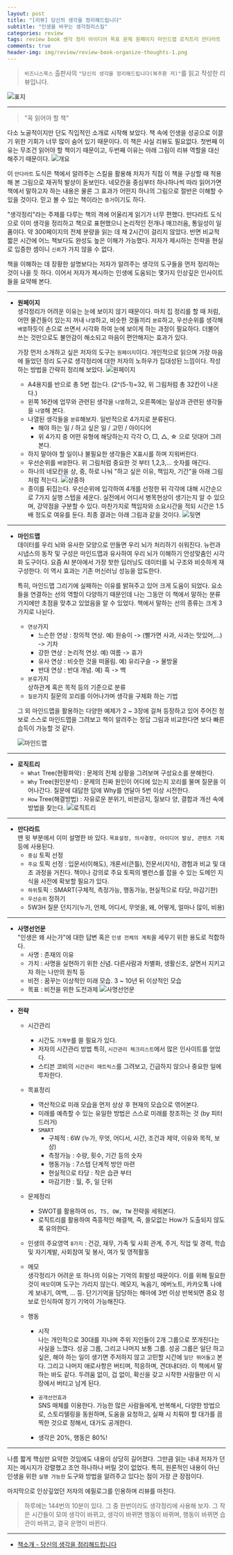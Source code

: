 ```yaml
---  
layout: post  
title: "[리뷰] 당신의 생각을 정리해드립니다"  
subtitle: "인생을 바꾸는 생각정리스킬"  
categories: review  
tags: review book 생각 정리 아이디어 목표 문제 원페이지 마인드맵 로직트리 만다라트    
comments: true  
header-img: img/review/review-book-organize-thoughts-1.png
---  
```

  
> `비즈니스북스` 출판사의 `"당신의 생각을 정리해드립니다(복주환 저)"`를 읽고 작성한 리뷰입니다.  

![표지](https://telegeam.github.io/assets/img/review/review-book-organize-thoughts-1.png)  

---

> "꼭 읽어야 할 책"

다소 노골적이지만 단도 직입적인 소개로 시작해 보았다. 책 속에 인생을 성공으로 이끌기 위한 기회가 너무 많이 숨어 있기 때문이다. 이 책은 사실 리뷰도 필요없다. 첫번째 이유는 무조건 읽어야 할 책이기 때문이고, 두번째 이유는 아래 그림이 리뷰 역할을 대신 해주기 때문이다.
![개요](https://telegeam.github.io/assets/img/review/review-book-organize-thoughts-2.png)  

이 `만다라트` 도식은 책에서 알려주는 스킬을 활용해 저자가 직접 이 책을 구상할 때 적용해 본 그림으로 재귀적 발상이 돋보인다. 네모칸을 중심부터 하나하나씩 따라 읽어가면 책에서 말하고자 하는 내용은 물론 그 효과가 어떤지 하나의 그림으로 절반은 이해할 수 있을 것이다. 믿고 볼 수 있는 책이라는 `증거`이기도 하다.

"생각정리"라는 주제를 다루는 책의 격에 어울리게 읽기가 너무 편했다. 만다라트 도식으로 이미 생각을 정리하고 책으로 표현했으니 논리적인 전개나 매끄러움, 통일성이 일품이다. 약 300페이지의 전체 분량을 읽는 데 채 2시간이 걸리지 않았다. 반면 비교적 짧은 시간에 어느 책보다도 완성도 높은 이해가 가능했다. 저자가 제시하는 전략을 현실로 입증한 셈이니 `신뢰`가 가지 않을 수 없다.

책을 이해하는 데 장황한 설명보다는 저자가 알려주는 생각의 도구들을 먼저 정리하는 것이 나을 듯 하다. 이어서 저자가 제시하는 인생에 도움되는 몇가지 인상깊은 인사이트들을 요약해 본다. 

---

* __원페이지__  
  생각정리가 어려운 이유는 눈에 보이지 않기 때문이다. 마치 집 정리를 할 때 처럼, 어떤 물건들이 있는지 꺼내 `나열`하고, 비슷한 것들끼리 `분류`하고, 우선순위를 생각해 `배열`하듯이 손으로 쓰면서 시각화 하여 눈에 보이게 하는 과정이 필요하다. 더불어 쓰는 것만으로도 불안감이 해소되고 마음이 편안해지는 효과가 있다. 

  가장 먼저 소개하고 싶은 저자의 도구는 `원페이지`이다. 개인적으로 읽으며 가장 마음에 들었던 정리 도구로 생각정리에 대한 저자의 노하우가 집대성된 느낌이다. 작성하는 방법을 간략히 정리해 보았다.
  ![원페이지](https://telegeam.github.io/assets/img/review/review-book-organize-thoughts-3.png)  

  + A4용지를 반으로 총 5번 접는다. (2^(5-1)=32, 위 그림처럼 총 32칸이 나온다.)
  + 왼쪽 16칸에 업무와 관련된 생각을 `나열`하고, 오른쪽에는 일상과 관련된 생각들을 `나열`해 본다. 
  + 나열된 생각들을 `분류`해보자. 일반적으로 4가지로 분류된다.
    - 해야 하는 일 / 하고 싶은 일 / 고민 / 아이디어
    - 위 4가지 중 어떤 유형에 해당하는지 각각 ○, □, △, ☆ 으로 덧대어 그려본다.
  + 하지 말아야 할 일이나 불필요한 생각들은 X표시를 하며 지워버린다.
  + 우선순위를 `배열`한다. 위 그림처럼 중요한 것 부터 1,2,3,... 숫자를 매긴다.
  + 하나의 네모칸을 상, 중, 하로 나눠 "하고 싶은 이유, 책임자, 기간"을 아래 그림처럼 적는다.
    ![상중하](https://telegeam.github.io/assets/img/review/review-book-organize-thoughts-4.png)  
  + 종이를 뒤집는다. 우선순위에 입각하여 4개를 선정한 뒤 각각에 대해 시간순으로 7가지 실행 스텝을 세운다. 실전에서 어디서 병목현상이 생기는지 알 수 있으며, 강약점을 구분할 수 있다. 마찬가지로 책임자와 소요시간을 적되 시간은 1.5배 정도로 여유를 둔다. 최종 결과는 아래 그림과 같을 것이다.
    ![뒷면](https://telegeam.github.io/assets/img/review/review-book-organize-thoughts-5.png)  

---

* __마인드맵__  
  데이터를 우리 뇌와 유사한 모양으로 만들면 우리 뇌가 처리하기 쉬워진다. 뉴런과 시냅스의 동작 및 구성은 마인드맵과 유사하여 우리 뇌가 이해하기 안성맞춤인 시각화 도구이다. 요즘 AI 분야에서 가장 핫한 딥러닝도 데이터를 뇌 구조와 비슷하게 재구성한다. 이 역시 효과는 기존 머신러닝 성능을 압도한다. 

  특히, 마인드맵 그리기에 실패하는 이유를 밝혀주고 있어 크게 도움이 되었다. 요소들을 연결하는 선의 역할이 다양하기 때문인데 나는 그동안 이 책에서 말하는 분류가지에만 초점을 맞추고 있었음을 알 수 있었다. 책에서 말하는 선의 종류는 크게 3가지로 나뉜다.

  + `연상`가지  
    - 느슨한 연상 : 창의적 연상. 예) 원숭이 -> (빨가면 사과, 사과는 맛있어,...) -> 기차
    - 강한 연상 : 논리적 연상. 예) 여름 -> 휴가 
    - 유사 연상 : 비슷한 것을 떠올림. 예) 유리구슬 -> 물방울
    - 반대 연상 : 반대 개념. 예) 흑 -> 백
  + `분류`가지  
    상하관계 혹은 목적 등의 기준으로 분류
  + `질문`가지
    질문의 꼬리를 이어나가며 생각을 구체화 하는 기법
  
  그 외 마인드맵을 활용하는 다양한 예제가 2 ~ 3장에 걸쳐 등장하고 있어 주어진 정보로 스스로 마인드맵을 그려보고 책이 알려주는 정답 그림과 비교한다면 보다 빠른 습득이 가능할 것 같다.

  ![마인드맵](https://telegeam.github.io/assets/img/review/review-book-organize-thoughts-8.png)  

---

* __로직트리__  
  - `What` Tree(현황파악) : 문제의 전체 상황을 그려보며 구성요소를 분해한다.
  - `Why` Tree(원인분석) : 문제의 진짜 원인이 어디에 있는지 꼬리를 물며 질문을 이어나간다. 질문에 대답한 답에 Why를 연달아 5번 이상 시전한다.
  - `How` Tree(해결방법) : 자유로운 분위기, 비판금지, 질보다 양, 결합과 개선 속에 방법을 찾는다. 
  ![로직트리](https://telegeam.github.io/assets/img/review/review-book-organize-thoughts-6.png)  

---

* __만다라트__  
  맨 윗 부분에서 이미 설명한 바 있다. `목표설정, 의사결정, 아이디어 발상, 콘텐츠 기획` 등에 사용된다.
  - `중심` 토픽 선정
  - `주요` 토픽 선정 : 입문서(이해도), 개론서(큰틀), 전문서(지식), 경험과 비교 및 대조 과정을 거친다. 책이나 강의로 주요 토픽의 밸런스를 잡을 수 있는 도메인 지식을 사전에 확보할 필요가 있다.
  - `하위`토픽 : SMART(구체적, 측정가능, 행동가능, 현실적으로 타당, 마감기한)
  - `우선순위` 정하기
  - 5W3H 질문 던지기(누가, 언제, 어디서, 무엇을, 왜, 어떻게, 얼마나 많이, 비용)

---

* __사명선언문__  
  "인생은 왜 사는가"에 대한 답변 혹은 `인생 전체의 계획`을 세우기 위한 용도로 적합하다. 
  - 사명 : 존재의 이유
  - 가치 : 사명을 실현하기 위한 신념. 다른사람과 차별화, 생활신조, 살면서 지키고자 하는 나만의 원칙 등
  - 비전 : 꿈꾸는 이상적인 미래 모습. 3 ~ 10년 뒤 이상적인 모습
  - 목표 : 비전을 위한 도전과제
  ![사명선언문](https://telegeam.github.io/assets/img/review/review-book-organize-thoughts-7.png)  

---

* __전략__  
  + 시간관리 
    - 시간도 `가계부`를 쓸 필요가 있다.
    - 저자의 시간관리 방법 특히, `시간관리 체크리스트`에서 많은 인사이트를 얻었다.
    - 스티븐 코비의 `시간관리 매트릭스`를 그려보고, 긴급하지 않으나 중요한 일에 투자한다.

  + 목표정리  
    - 역산적으로 미래 모습을 먼저 상상 후 현재의 모습으로 엮어본다.
    - 미래를 예측할 수 있는 유일한 방법은 스스로 미래를 창조하는 것 (by 피터드러거)
    - `SMART`
      * 구체적 : 6W (누가, 무엇, 어디서, 시간, 조건과 제약, 이유와 목적, 보상)
      * 측정가능 : 수량, 횟수, 기간 등의 숫자
      * 행동가능 : 7스텝 단계적 방안 마련
      * 현실적으로 타당 : 작은 습관 부터
      * 마감기한 : 월, 주, 일 단위

  + 문제정리  
    - SWOT를 활용하여 `OS, TS, OW, TW` 전략을 세워본다. 
    - 로직트리를 활용하여 즉흥적인 해결책, 즉, 쓸모없는 How가 도출되지 않도록 유의한다.

  + 인생의 주요영역 `8가지` : 건강, 재무, 가족 및 사회 관계, 주거, 직업 및 경력, 학습 및 자기계발, 사회참여 및 봉사, 여가 및 영적활동 

  + 메모  
    생각정리가 어려운 또 하나의 이유는 기억의 휘발성 때문이다. 이를 위해 필요한 것이 `메모`이며 도구는 가리지 않는다. 메모지, 녹음기, 에버노트, 카카오톡 나에게 보내기, 여백, ... 등. 단기기억을 담당하는 해마에 3번 이상 반복되면 중요 정보로 인식하여 장기 기억이 가능해진다.

  + 행동
    - 시작  
      나는 개인적으로 30대를 지나며 주위 지인들이 2개 그룹으로 쪼개진다는 사실을 느꼈다. 성공 그룹, 그리고 나머지 보통 그룹. 성공 그룹은 일단 하고 싶은, 해야 하는 일이 생기면 주저하지 않고 고민할 시간에 `일단 뛰어들고` 본다. 그리고 나머지 애로사항은 버티며, 적응하며, 견뎌내더라. 이 책에서 말하는 바도 같다. 두려움 없이, 겁 없이, 확신을 갖고 시작한 사람들만 이 시장에서 버티고 남게 된다. 

    - `공개선언효과`  
      SNS 매체를 이용한다. 가능한 많은 사람들에게, 반복해서, 다양한 방법으로, 스토리텔링을 동원하며, 도움을 요청하고, 실패 시 치뤄야 할 대가를 끔찍한 것으로 정해서, 대가도 공개한다. 

    - 생각은 20%, 행동은 80%!

---

나름 짧게 핵심만 요약한 것임에도 내용이 상당히 길어졌다. 그만큼 읽는 내내 저자가 던지는 메시지가 강렬했고 조언 하나하나 버릴 것이 없었다. 특히, 원론적인 내용이 아닌 인생을 위한 `실행 가능한` 도구와 방법을 알려주고 있다는 점이 가장 큰 장점이다.

마지막으로 인상깊었던 저자의 에필로그를 인용하며 리뷰를 마친다.

> 하루에는 144번의 10분이 있다. 그 중 한번이라도 생각정리에 사용해 보자. 그 작은 시간들이 모여 생각이 바뀌고, 생각이 바뀌면 행동이 바뀌며, 행동이 바뀌면 습관이 바뀌고, 결국 운명이 바뀐다.

---

* [책소개 - 당신의 생각을 정리해드립니다](http://www.yes24.com/Product/Goods/97916497)

